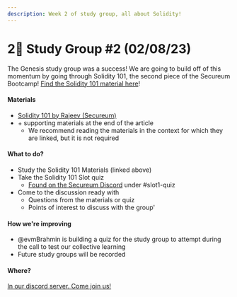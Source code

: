 ```yaml
---
description: Week 2 of study group, all about Solidity!
---
```


# 2⃣ Study Group #2 (02/08/23)

The Genesis study group was a success! We are going to build off of this momentum by going through Solidity 101, the second piece of the Secureum Bootcamp! [Find the Solidity 101 material here](https://secureum.substack.com/p/solidity-101)!

#### Materials

* [Solidity 101 by Rajeev (Secureum)](https://secureum.substack.com/p/solidity-101)
* \+ supporting materials at the end of the article
  * We recommend reading the materials in the context for which they are linked, but it is not required

#### What to do?

* Study the Solidity 101 Materials (linked above)
* Take the Solidity 101 Slot quiz
  * [Found on the Secureum Discord](https://discord.gg/MPtBAxBw) under #slot1-quiz
* Come to the discussion ready with
  * Questions from the materials or quiz
  * Points of interest to discuss with the group'

#### How we're improving

* @evmBrahmin is building a quiz for the study group to attempt during the call to test our collective learning
* Future study groups will be recorded

#### Where?

[In our discord server. Come join us!](https://discord.gg/gnJXHzhs)
